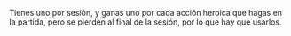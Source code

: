 Tienes uno por sesión, y ganas uno por cada acción heroica que hagas en la partida, pero se pierden al final de la sesión, por lo que hay que usarlos.